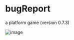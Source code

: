 # bugReport
a platform game (version 0.7.3)

![image](https://user-images.githubusercontent.com/5399292/40874147-eb0cb9f6-666b-11e8-8ff2-4393ea6b0258.png)
